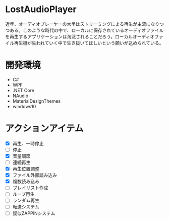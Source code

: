 # LostAudioPlayer
近年、オーディオプレーヤーの大半はストリーミングによる再生が主流になりつつある。このような時代の中で、ローカルに保存されているオーディオファイルを再生するアプリケーションは淘汰されることだろう。ローカルオーディオファイル再生機が失われていく中で生き抜いてほしいという願いが込められている。

# 開発環境
* C#
* WPF
* .NET Core
* NAudio
* MaterialDesignThemes
* windows10

# アクションアイテム
- [x] 再生、一時停止
- [ ] 停止
- [x] 音量調節
- [ ] 連続再生
- [x] 再生位置調整
- [x] ファイル外部読み込み
- [x] 複数読み込み
- [ ] プレイリスト作成
- [ ] ループ再生
- [ ] ランダム再生
- [ ] 転送システム
- [ ] 疑似ZAPPINシステム
